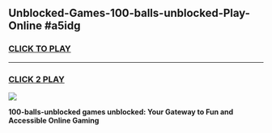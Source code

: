 
## Unblocked-Games-100-balls-unblocked-Play-Online #a5idg
<h3>
<a href="https://news.freeplayer.one?title=100-balls-unblocked&ref=3">CLICK TO PLAY</a></h3>
<hr>

<h3>
<a href="https://news.freeplayer.one?title=100-balls-unblocked&ref=3">CLICK 2 PLAY</a>
  
</h3>

<a href="https://news.freeplayer.one?title=100-balls-unblocked&ref=3"><img src="https://clearcache.store/games.png"></a>


**100-balls-unblocked games unblocked: Your Gateway to Fun and Accessible Online Gaming**
